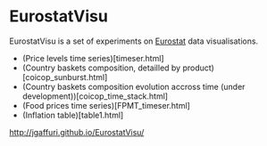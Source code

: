 EurostatVisu
======

EurostatVisu is a set of experiments on [Eurostat](http://ec.europa.eu/eurostat/) data visualisations.

- (Price levels time series)[timeser.html]
- (Country baskets composition, detailled by product)[coicop_sunburst.html]
- (Country baskets composition evolution accross time (under development))[coicop_time_stack.html]
- (Food prices time series)[FPMT_timeser.html]
- (Inflation table)[table1.html]

http://jgaffuri.github.io/EurostatVisu/
